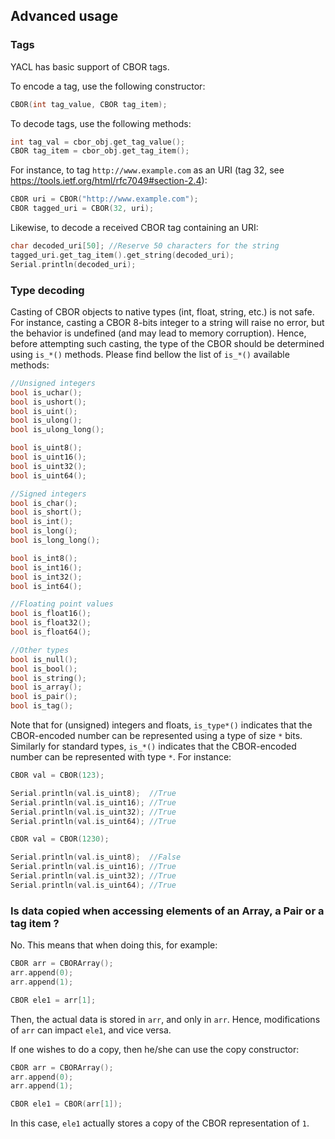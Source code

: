 ## Advanced usage

### Tags

YACL has basic support of CBOR tags.

To encode a tag, use the following constructor:
```c++
CBOR(int tag_value, CBOR tag_item);
```
To decode tags, use the following methods:
```c++
int tag_val = cbor_obj.get_tag_value();
CBOR tag_item = cbor_obj.get_tag_item();
```

For instance, to tag `http://www.example.com` as an URI (tag 32, see https://tools.ietf.org/html/rfc7049#section-2.4):
```c++
CBOR uri = CBOR("http://www.example.com");
CBOR tagged_uri = CBOR(32, uri);
```
Likewise, to decode a received CBOR tag containing an URI:
```c++
char decoded_uri[50]; //Reserve 50 characters for the string
tagged_uri.get_tag_item().get_string(decoded_uri);
Serial.println(decoded_uri);
```

### Type decoding

Casting of CBOR objects to native types (int, float, string, etc.) is not safe. For instance, casting a CBOR 8-bits integer to a string will raise no error, but the behavior is undefined (and may lead to memory corruption).
Hence, before attempting such casting, the type of the CBOR should be determined using `is_*()` methods.
Please find bellow the list of `is_*()` available methods:
```c++
//Unsigned integers
bool is_uchar();
bool is_ushort();
bool is_uint();
bool is_ulong();
bool is_ulong_long();

bool is_uint8();
bool is_uint16();
bool is_uint32();
bool is_uint64();

//Signed integers
bool is_char();
bool is_short();
bool is_int();
bool is_long();
bool is_long_long();

bool is_int8();
bool is_int16();
bool is_int32();
bool is_int64();

//Floating point values
bool is_float16();
bool is_float32();
bool is_float64();

//Other types
bool is_null();
bool is_bool();
bool is_string();
bool is_array();
bool is_pair();
bool is_tag();
```

Note that for (unsigned) integers and floats, `is_type*()` indicates that the CBOR-encoded number can be represented using a type of size `*` bits. Similarly for standard types, `is_*()` indicates that the CBOR-encoded number can be represented with type `*`.  For instance:
```c++
CBOR val = CBOR(123);

Serial.println(val.is_uint8);  //True
Serial.println(val.is_uint16); //True
Serial.println(val.is_uint32); //True
Serial.println(val.is_uint64); //True
```

```c++
CBOR val = CBOR(1230);

Serial.println(val.is_uint8);  //False
Serial.println(val.is_uint16); //True
Serial.println(val.is_uint32); //True
Serial.println(val.is_uint64); //True
```

### Is data copied when accessing elements of an Array, a Pair or a tag item ?

No.
This means that when doing this, for example:
```c++
CBOR arr = CBORArray();
arr.append(0);
arr.append(1);

CBOR ele1 = arr[1];
```
Then, the actual data is stored in `arr`, and only in `arr`. Hence, modifications of `arr` can impact `ele1`, and vice versa.

If one wishes to do a copy, then he/she can use the copy constructor:
```c++
CBOR arr = CBORArray();
arr.append(0);
arr.append(1);

CBOR ele1 = CBOR(arr[1]);
```
In this case, `ele1` actually stores a copy of the CBOR representation of `1`.
